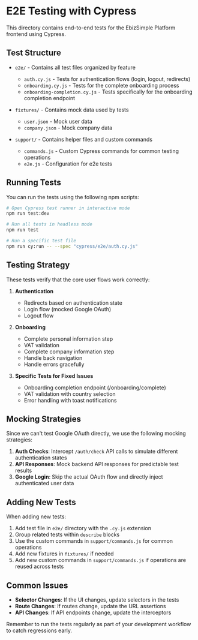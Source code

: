 # E2E Testing with Cypress

This directory contains end-to-end tests for the EbizSimple Platform frontend using Cypress.

## Test Structure

- `e2e/` - Contains all test files organized by feature
  - `auth.cy.js` - Tests for authentication flows (login, logout, redirects)
  - `onboarding.cy.js` - Tests for the complete onboarding process
  - `onboarding-completion.cy.js` - Tests specifically for the onboarding completion endpoint

- `fixtures/` - Contains mock data used by tests
  - `user.json` - Mock user data
  - `company.json` - Mock company data

- `support/` - Contains helper files and custom commands
  - `commands.js` - Custom Cypress commands for common testing operations
  - `e2e.js` - Configuration for e2e tests

## Running Tests

You can run the tests using the following npm scripts:

```bash
# Open Cypress test runner in interactive mode
npm run test:dev

# Run all tests in headless mode
npm run test

# Run a specific test file
npm run cy:run -- --spec "cypress/e2e/auth.cy.js"
```

## Testing Strategy

These tests verify that the core user flows work correctly:

1. **Authentication**
   - Redirects based on authentication state
   - Login flow (mocked Google OAuth)
   - Logout flow

2. **Onboarding**
   - Complete personal information step
   - VAT validation
   - Complete company information step
   - Handle back navigation
   - Handle errors gracefully

3. **Specific Tests for Fixed Issues**
   - Onboarding completion endpoint (/onboarding/complete)
   - VAT validation with country selection
   - Error handling with toast notifications

## Mocking Strategies

Since we can't test Google OAuth directly, we use the following mocking strategies:

1. **Auth Checks**: Intercept `/auth/check` API calls to simulate different authentication states
2. **API Responses**: Mock backend API responses for predictable test results
3. **Google Login**: Skip the actual OAuth flow and directly inject authenticated user data

## Adding New Tests

When adding new tests:

1. Add test file in `e2e/` directory with the `.cy.js` extension
2. Group related tests within `describe` blocks
3. Use the custom commands in `support/commands.js` for common operations
4. Add new fixtures in `fixtures/` if needed
5. Add new custom commands in `support/commands.js` if operations are reused across tests

## Common Issues

- **Selector Changes**: If the UI changes, update selectors in the tests
- **Route Changes**: If routes change, update the URL assertions
- **API Changes**: If API endpoints change, update the interceptors

Remember to run the tests regularly as part of your development workflow to catch regressions early. 